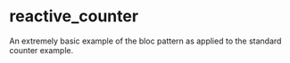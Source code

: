 # reactive_counter

An extremely basic example of the bloc pattern as applied to the standard
counter example.

